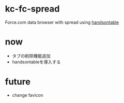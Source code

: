 # kc-fc-spread
Force.com data browser with spread using [handsontable](https://github.com/handsontable/handsontable)

# now
+ タブの削除機能追加
+ handsontableを導入する

# future
+ change favicon

